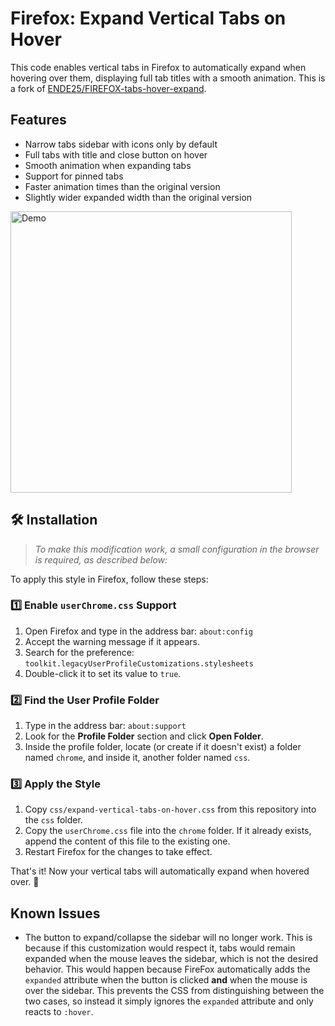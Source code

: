 # Firefox: Expand Vertical Tabs on Hover

This code enables vertical tabs in Firefox to automatically expand when hovering over them, displaying full tab titles with a smooth animation. This is a fork of [ENDE25/FIREFOX-tabs-hover-expand](https://github.com/ENDE25/FIREFOX-tabs-hover-expand).

## Features

- Narrow tabs sidebar with icons only by default
- Full tabs with title and close button on hover
- Smooth animation when expanding tabs
- Support for pinned tabs
- Faster animation times than the original version
- Slightly wider expanded width than the original version

<img src="/demo.webm" alt="Demo" width="450" />


## 🛠️ Installation

>*To make this modification work, a small configuration in the browser is required, as described below:*

To apply this style in Firefox, follow these steps:

### 1️⃣ Enable `userChrome.css` Support
1. Open Firefox and type in the address bar: `about:config`
1. Accept the warning message if it appears.
1. Search for the preference: `toolkit.legacyUserProfileCustomizations.stylesheets`
1. Double-click it to set its value to `true`.

### 2️⃣ Find the User Profile Folder
1. Type in the address bar: `about:support`
1. Look for the **Profile Folder** section and click **Open Folder**.
1. Inside the profile folder, locate (or create if it doesn't exist) a folder named `chrome`, and inside it, another folder named `css`.

### 3️⃣ Apply the Style
1. Copy `css/expand-vertical-tabs-on-hover.css` from this repository into the `css` folder.
1. Copy the `userChrome.css` file into the `chrome` folder. If it already exists, append the content of this file to the existing one.
1. Restart Firefox for the changes to take effect.

That's it! Now your vertical tabs will automatically expand when hovered over. 🚀

## Known Issues

- The button to expand/collapse the sidebar will no longer work. This is because if this customization would respect it, tabs would remain expanded when the mouse leaves the sidebar, which is not the desired behavior. This would happen because FireFox automatically adds the `expanded` attribute when the button is clicked **and** when the mouse is over the sidebar. This prevents the CSS from distinguishing between the two cases, so instead it simply ignores the `expanded` attribute and only reacts to `:hover`.